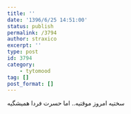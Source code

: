 ```yaml
---
title: ''
date: '1396/6/25 14:51:00'
status: publish
permalink: /3794
author: straxico
excerpt: ''
type: post
id: 3794
category:
    - tytomood
tag: []
post_format: []
---
```

سختیه امروز موقتیه.. اما حسرت فردا همیشگیه